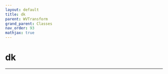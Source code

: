 ```yaml
---
layout: default
title: dk
parent: WVTransform
grand_parent: Classes
nav_order: 93
mathjax: true
---
```


#  dk




---

